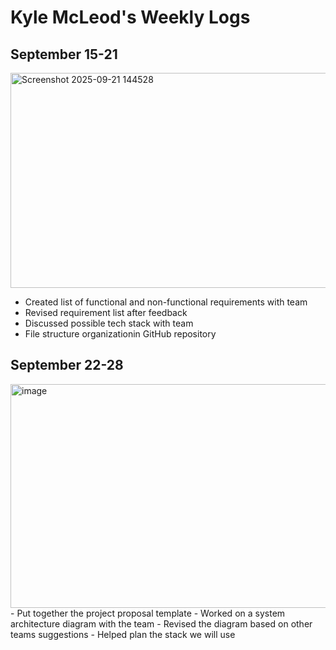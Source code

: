 # Kyle McLeod's Weekly Logs
## September 15-21
<img width="596" height="344" alt="Screenshot 2025-09-21 144528" src="https://github.com/user-attachments/assets/abef3302-eb64-4093-b540-9c8f9dc87dd8" />


- Created list of functional and non-functional requirements with team
- Revised requirement list after feedback
- Discussed possible tech stack with team
- File structure organizationin GitHub repository

## September 22-28
<img width="624" height="358" alt="image" src="https://github.com/user-attachments/assets/a6999f11-c3db-4aa2-9b07-e669e74e2122" />
- Put together the project proposal template
- Worked on a system architecture diagram with the team
- Revised the diagram based on other teams suggestions
- Helped plan the stack we will use

